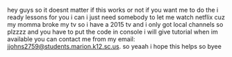 hey guys so it doesnt matter if this works or not if you want me to do the i ready lessons for you i can i just need somebody to let me watch netflix cuz my momma broke my tv so i have a 2015 tv and i only got local channels so plzzzz and you have to put the code in console i will give tutorial when im available
you can contact me from my email: jjohns2759@students.marion.k12.sc.us. so yeaah i hope this helps so byee
